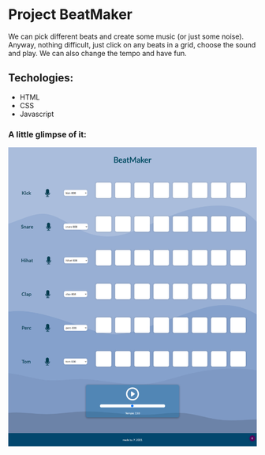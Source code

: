 # Project BeatMaker

We can pick different beats and create some music (or just some noise).
Anyway, nothing difficult, just click on any beats in a grid, choose the sound and play.
We can also change the tempo and have fun.

## Techologies:

- HTML
- CSS
- Javascript

### A little glimpse of it:

![](./BeatMaker-screenshot.png)
